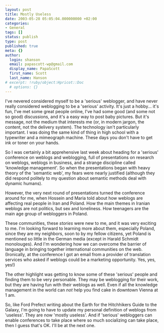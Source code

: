 ```yaml
---
layout: post
title: Mostly Useless
date: 2003-05-28 05:05:04.000000000 +02:00
categories:
- General
tags: []
status: publish
type: post
published: true
meta: {}
author:
  login: shanson
  email: papascott-wp@gmail.com
  display_name: PapaScott
  first_name: Scott
  last_name: Hanson
# excerpt: !ruby/object:Hpricot::Doc
  # options: {}
---
```

<p>I've nevered considered myself to be a 'serious' weblogger, and have never really considered weblogging to be a 'serious' activity. It's just a hobby... it's fun, I've met some great people online, I've had some good (and some not so good) discussions, and it's a easy way to post baby pictures. But it's message, not the medium that interests me (or, in modern jargon, the content, not the delivery system). The technology isn't particularly important. I was doing the same kind of thing in high school with a typewriter and a mimeograph machine. These days you don't have to get ink or toner on your hands. </p>
<p>So I was certainly a bit apprehensive last week about heading for a 'serious' conference on weblogs and weblogging, full of presentations on research on weblogs, weblogs in business, and a strange discipline called 'knowledge management'. So when the presentations began with heavy theory of the 'semantic web', my fears were nearly justified (although they did respond politely to my question about semantic methods deal with dynamic humans).</p>
<p>However, the very next round of presentations turned the conference around for me, when Hossein and Maria told about how weblogs are affecting real people in Iran and Poland. How the main themes in Iranian weblogs are not politics, but sex and loneliness. How teenagers are the main age group of webloggers in Poland.</p>
<p>These communities, these <em>stories</em> were new to me, and it was very exciting to me. I'm looking forward to learning more about them, especially Poland, since they are my neighbors, soon to by my fellow citizens, yet Poland is mentioned so little in the German media (except in Harald Schmidt monolouges). And I'm wondering how we can overcome the barrier of language in bringing together international communities on the web. (Ironically, at the conference I got an email from a provider of translation services who asked if weblogs could be a marketing opportunity. Yes, yes, yes!)</p>
<p>The other highlight was getting to know some of these 'serious' people and finding them to be very personable. They may be weblogging for their work, but they are having fun with their weblogs as well. Even if all the knowledge management in the world can <em>not</em> help you find cake in downtown Vienna at 1 am. </p>
<p>So, like Ford Prefect writing about the Earth for the Hitchhikers Guide to the Galaxy, I'm going to have to update my personal definition of weblogs from 'useless'. They are now 'mostly useless'. And if 'serious' webloggers can enable conferences to take place where so much socializing can take place, then I guess that's OK. I'll be at the next one.</p>
